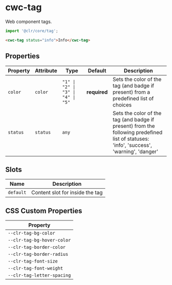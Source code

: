 # cwc-tag

Web component tags.

```typescript
import '@clr/core/tag';
```

```html
<cwc-tag status="info">Info</cwc-tag>
```

## Properties

| Property | Attribute | Type                              | Default      | Description                                      |
|----------|-----------|-----------------------------------|--------------|--------------------------------------------------|
| `color`  | `color`   | `"1" \| "2" \| "3" \| "4" \| "5"` | **required** | Sets the color of the tag (and badge if present) from a predefined list of choices |
| `status` | `status`  | `any`                             |              | Sets the color of the tag (and badge if present) from the following predefined list of statuses:<br />'info', 'success', 'warning', 'danger' |

## Slots

| Name      | Description                     |
|-----------|---------------------------------|
| `default` | Content slot for inside the tag |

## CSS Custom Properties

| Property                   |
|----------------------------|
| `--clr-tag-bg-color`       |
| `--clr-tag-bg-hover-color` |
| `--clr-tag-border-color`   |
| `--clr-tag-border-radius`  |
| `--clr-tag-font-size`      |
| `--clr-tag-font-weight`    |
| `--clr-tag-letter-spacing` |
